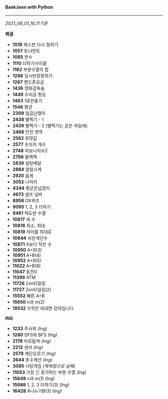 #### BaekJoon with Python
___

*2021_08_01_16_11기준*

**해결**

* __1018__ 체스판 다시 칠하기
* __1057__ 토너먼트
* __1065__ 한수
* __1110__ 더하기사이클
* __1182__ 부분수열의 합
* __1268__ 임시반장정하기
* __1267__  핸드폰요금
* __1436__ 영화감독숌
* __1449__ 수리공 항승
* __1463__ 1로만들기
* __1546__ 평균
* __2309__ 일곱난쟁이
* __2438__ 별찍기 - 1
* __2439__ 별찍기 - 2 (별찍기는 같은 파일에)
* __2468__ 안전 영역
* __2562__ 최댓값
* __2577__ 숫자의 개수
* __2748__ 피보나치수2
* __2798__ 블랙잭
* __2839__ 설탕배달
* __2884__ 알람시계
* __2920__ 음계
* __3052__ 나머지
* __4344__ 평균은넘겠지
* __4673__ 셀프 넘버
* __8958__ OX퀴즈
* __9095__ 1, 2, 3 더하기
* __9461__ 파도반 수열
* __10817__ 세 수
* __10818__ 최소, 최대
* __10819__ 차이를 최대로
* __10844__ 쉬운계단수
* __10871__ X보다 작은 수
* __10950__ A+B(3)
* __10951__ A+B(4)
* __10952__ A+B(5)
* __11022__ A+B(8)
* __11047__ 동전0
* __11399__ ATM
* __11726__ 2xn타일링
* __11727__ 2xn타일링(2)
* __15552__ 빠른 A+B
* __15650__ n과 m(2)
* __19532__ 수학은 비대면 강의입니다

**ING**

* __1233__ 주사위 _(Ing)_
* __1260__ DFS와 BFS _(Ing)_
* __2178__ 미로탐색 _(Ing)_
* __2212__ 센서 _(Ing)_
* __2579__ 계단오르기 _(Ing)_
* __2644__ 촌수계산 _(Ing)_
* __3085__ 사탕게임 _(재채점으로 실패)_
* __11053__ 가장 긴 증가하는 부분 수열 _(Ing)_
* __15649__ n과 m(1) _(Ing)_
* __15988__ 1, 2, 3 더하기(3) _(Ing)_
* __16428__ A나누기B(3) _(Ing)_
